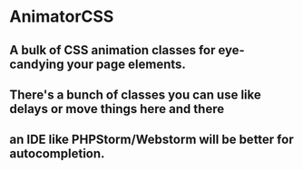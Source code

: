 # AnimatorCSS
## A bulk of CSS animation classes for eye-candying your page elements.
## There's a bunch of classes you can use like delays or move things here and there
## an IDE like PHPStorm/Webstorm will be better for autocompletion.
